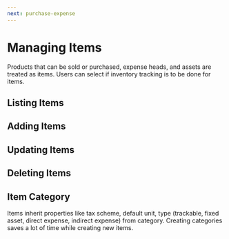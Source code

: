 ```yaml
---
next: purchase-expense
---
```


# Managing Items

Products that can be sold or purchased, expense heads, and assets are treated as items. Users can select if inventory tracking is to be done for items.

## Listing Items

## Adding Items

## Updating Items

## Deleting Items

## Item Category

Items inherit properties like tax scheme, default unit, type (trackable, fixed asset, direct expense, indirect expense) from category. Creating categories saves a lot of time while creating new items.

